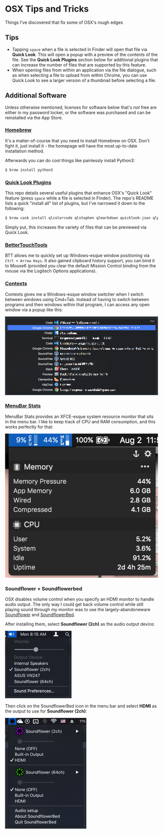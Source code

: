 # OSX Tips and Tricks

Things I've discovered that fix some of OSX's rough edges

## Tips

* Tapping `space` when a file is selected in Finder will open that file via **Quick Look**. This will open a popup with a preview of the contents of the file. See the **Quick Look Plugins** section below for additional plugins that can increase the number of files that are supported by this feature.
* When opening files from within an application via the file dialogue, such as when selecting a file to upload from within Chrome, you can use Quick Look to see a larger version of a thumbnail before selecting a file.

## Additional Software

Unless otherwise mentioned, licenses for software below that's _not_ free are either in my password locker, or the software was purchased and can be reinstalled via the App Store.

### [Homebrew](https://brew.sh/)

It's a matter-of-course that you need to install Homebrew on OSX. Don't fight it, just install it - the homepage will have the most up-to-date installation method.

Afterwards you can do cool things like painlessly install Python3:

```sh
$ brew install python3
```

### [Quick Look Plugins](https://github.com/sindresorhus/quick-look-plugins)

This repo details several useful plugins that enhance OSX's "Quick Look" feature (press `space` while a file is selected in Finder). The repo's README lists a quick "install all" list of plugins, but I've narrowed it down to the following:

```sh
$ brew cask install qlcolorcode qlstephen qlmarkdown quicklook-json qlprettypatch quicklook-csv qlimagesize webpquicklook suspicious-package qlvideo
```

Simply put, this increases the variety of files that can be previewed via Quick Look.

### [BetterTouchTools](https://www.boastr.net/)

BTT allows me to quickly set up Windows-esque window positioning via `Ctrl + Arrow Keys`. It also gained clipboard history support, you can bind it to Mouse6 (provided you clear the default Mission Control binding from the mouse via the Logitech Options applications).

### [Contexts](https://contexts.co/)

Contexts gives me a Windows-esque window switcher when I switch between windows using Cmd+Tab. Instead of having to switch between programs and then windows within that program, I can access any open window via a popup like this:

![Contexts Preview](images/contexts.png)

### [MenuBar Stats](https://seense.com/menubarstats/)

MenuBar Stats provides an XFCE-esque system resource monitor that sits in the menu bar. I like to keep track of CPU and RAM consumption, and this works perfectly for that:

![MenuBar Stats in action](images/menubarstats.png)

### Soundflower + Soundflowerbed

OSX disables volume control when you specify an HDMI monitor to handle audio output. The only way I could get back volume control while still playing sound through my monitor was to use the largely-abandoneware [Soundflower](https://github.com/mattingalls/Soundflower/releases/tag/2.0b2) and [SoundflowerBed](https://github.com/mLupine/SoundflowerBed/releases/tag/2.0.0-release).

After installing them, select **Soundflower (2ch)** as the audio output device:

![Select "Soundflower (2ch)" as the audio output device](images/soundflower-output.png)

Then click on the SoundflowerBed icon in the menu bar and select **HDMI** as the output to use for **Soundflower (2ch)**:

![Select "HDMI" as the audio output to use for Soundflower (2ch)](images/soundflower-soundflowerbed.png)
